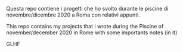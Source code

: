Questa repo contiene i progetti che ho svolto durante le piscine di novembre/dicembre 2020 a Roma con relativi appunti.

This repo contains my projects that i wrote during the Piscine of november/december 2020 in Rome with some importants notes (in it)

GLHF
